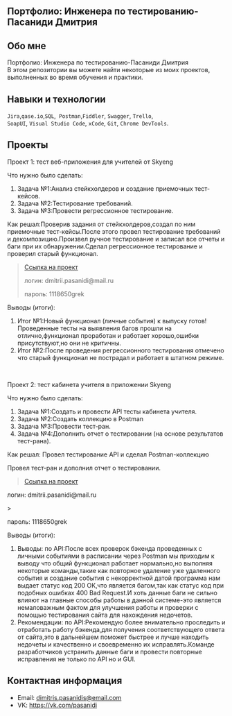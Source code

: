 ## Портфолио: Инженера по тестированию-Пасаниди Дмитрия

## Обо мне 

Портфолио: Инженера по тестированию-Пасаниди Дмитрия <br>
В этом репозитории вы можете найти некоторые из моих проектов, выполненных во время обучения и практики.
<br>

## Навыки и технологии
``Jira``,``qase.io``,``SQL``,`` Postman``,``Fiddler``, ``Swagger``, ``Trello``, <br>
``SoapUI``, ``Visual Studio Code``, ``xCode``, ``Git``, ``Chrome DevTools``.




## Проекты

<p> Проект 1: тест веб-приложения для учителей от Skyeng</p>
<p>Что нужно было сделать:<p>
<ol>
  <li>Задача №1:Анализ стейкхолдеров и создание приемочных тест-кейсов.</li>
  <li>Задача №2:Тестирование требований.</li>
  <li>Задача №3:Провести регрессионное тестирование.</li>
</ol>

<p>Как решал:Проверив задания от стейкхолдеров,создал по ним приемочные тест-кейсы.После этого провел тестирование требований и декомпозицию.Произвел ручное тестирование и записал все отчеты и баги при их обнаружении.Сделал регрессионное тестирование и проверил старый функционал.<p>

> <a href="https://pasanidi.atlassian.net/wiki/spaces/~712020ec55201464d74af58c7c31dc369e64e5/pages/33316/1-+2-+.">Ссылка на проект</a>
> <p> логин: dmitrii.pasanidi@mail.ru </p>
> <p> пароль: 1118650grek </p>
 
 <p>Выводы (итоги):<p>
<ol>
  <li>Итог №1:Новый функционал (личные события) к выпуску готов! Проведенные тесты на выявления багов прошли на отлично,функционал проработан и работает хорошо,ошибки присутствуют,но они не критичны.</li>
  <li>Итог №2:После проведения регрессионного тестирования отмечено что старый функционал не пострадал и работает в штатном режиме.</li>
</ol>


<br> 

<p> Проект 2: тест кабинета учителя в приложении Skyeng</p>
<p>Что нужно было сделать:<p>
<ol>
  <li>Задача №1:Создать и провести API тесты кабинета учителя.</li>
  <li>Задача №2:Создать коллекцию в Postman</li>
  <li>Задача №3:Провести тест-ран.</li>
  <li>Задача №4:Дополнить отчет о тестировании (на основе результатов тест-рана).</li>
</ol>

<p>Как решал: Провел тестирование API и сделал Postman-коллекцию</p>
<a курсовая №2.postman_collection.json></a>
<p>Провел тест-ран и дополнил отчет о тестировании.</p>

>  <a href="https://pasanidi.atlassian.net/wiki/spaces/~712020ec55201464d74af58c7c31dc369e64e5/pages/33316/1-+2-+.">Ссылка на проект</a>
<p> логин: dmitrii.pasanidi@mail.ru </p>
> <p> пароль: 1118650grek </p>

 <p>Выводы (итоги):<p>
<ol>
  <li>Выводы: по API:После всех проверок бэкенда проведенных с личными событиями в расписании через Postman мы приходим к выводу что общий функционал работает нормально,но выполняя некоторые команды,такие как повторное удаление уже удаленного события и создание события с некорректной датой программа нам выдает статус код 200 ОК,что является багом,так как статус код при подобных ошибках 400 Bad Request.И хоть данные баги не сильно влияют на главные способы работы в данной системе-это является немаловажным фактом для улучшения работы и проверки с помощью тестирования сайта для нахождения недочетов.</li>
  <li>Рекомендации: по API:Рекомендую более внимательно проследить и отработать работу бэкенда,для получения соответствующего ответа от сайта,это в дальнейшем поможет быстрее и лучше находить недочеты и качественно и своевременно их исправлять.Команде разработчиков устранить данные баги и провести повторные исправления не только по API но и  GUI.</li>
</ol>



## Контактная информация
- Email: dimitris.pasanidis@email.com
- VK: https://vk.com/pasanidi